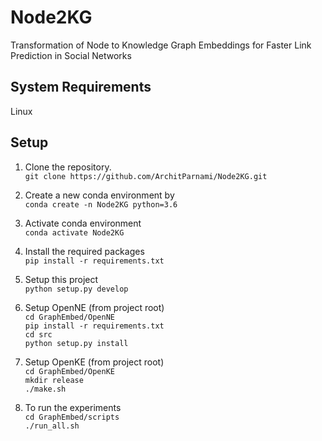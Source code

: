 # Node2KG
Transformation of Node to Knowledge Graph Embeddings for Faster Link Prediction in Social Networks 

## System Requirements
Linux


## Setup

1. Clone the repository.  
    `git clone https://github.com/ArchitParnami/Node2KG.git`

2. Create a new conda environment by  
    `conda create -n Node2KG python=3.6`  

3. Activate conda environment  
    `conda activate Node2KG` 

4. Install the required packages  
    `pip install -r requirements.txt`  
 
5. Setup this project   
    `python setup.py develop`  

6. Setup OpenNE (from project root)  
    `cd GraphEmbed/OpenNE`  
    `pip install -r requirements.txt`  
    `cd src`  
    `python setup.py install` 

5. Setup OpenKE (from project root)  
    `cd GraphEmbed/OpenKE`  
    `mkdir release`   
    `./make.sh `  

6. To run the experiments  
    `cd GraphEmbed/scripts`  
    `./run_all.sh`  

